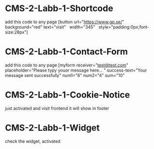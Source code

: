 # CMS-2-Labb-1-Shortcode
add this code to any page
[button url="https://www.gp.se/" background="red" text="visit"   width="345"   style="padding:0px;font-size:28px"]

# CMS-2-Labb-1-Contact-Form
add this code to any page
[myform receiver="test@test.com" placeholder="Please typy youor message here... " success-text="Your message sent successfully" num1="6" num2="4" sum="10"

# CMS-2-Labb-1-Cookie-Notice
just activated and visit frontend it will show in footer

# CMS-2-Labb-1-Widget
check the widget, activated 
